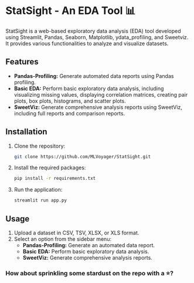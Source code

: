 # StatSight - An EDA Tool 📊

StatSight is a web-based exploratory data analysis (EDA) tool developed using Streamlit, Pandas, Seaborn, Matplotlib, ydata_profiling, and Sweetviz. It provides various functionalities to analyze and visualize datasets.

## Features

- **Pandas-Profiling:** Generate automated data reports using Pandas profiling.
- **Basic EDA:** Perform basic exploratory data analysis, including visualizing missing values, displaying correlation matrices, creating pair plots, box plots, histograms, and scatter plots.
- **SweetViz:** Generate comprehensive analysis reports using SweetViz, including full reports and comparison reports.

## Installation

1. Clone the repository:

    ```bash
    git clone https://github.com/MLVoyager/StatSight.git
    ```

2. Install the required packages:

    ```bash
    pip install -r requirements.txt
    ```

3. Run the application:

    ```bash
    streamlit run app.py
    ```

## Usage

1. Upload a dataset in CSV, TSV, XLSX, or XLS format.
2. Select an option from the sidebar menu:
    - **Pandas-Profiling:** Generate an automated data report.
    - **Basic EDA:** Perform basic exploratory data analysis.
    - **SweetViz:** Generate comprehensive analysis reports.


### How about sprinkling some stardust on the repo with a ⭐?
